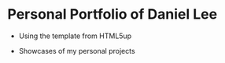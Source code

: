 # Personal Portfolio of Daniel Lee

- Using the template from HTML5up

- Showcases of my personal projects
